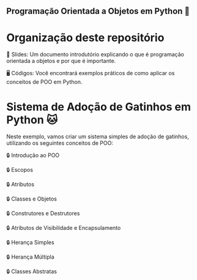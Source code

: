 ## Programação Orientada a Objetos em Python 🐍

# Organização deste repositório
📝 Slides: Um documento introdutório explicando o que é programação orientada a objetos e por que é importante.

🖥️ Códigos: Você encontrará exemplos práticos de como aplicar os conceitos de POO em Python.

# Sistema de Adoção de Gatinhos em Python 🐱

Neste exemplo, vamos criar um sistema simples de adoção de gatinhos, utilizando os seguintes conceitos de POO:

🔒 Introdução ao POO

🔒 Escopos

🔒 Atributos

🔒 Classes e Objetos

🔒 Construtores e Destrutores

🔒 Atributos de Visibilidade e Encapsulamento

🔒 Herança Simples

🔒 Herança Múltipla

🔒 Classes Abstratas